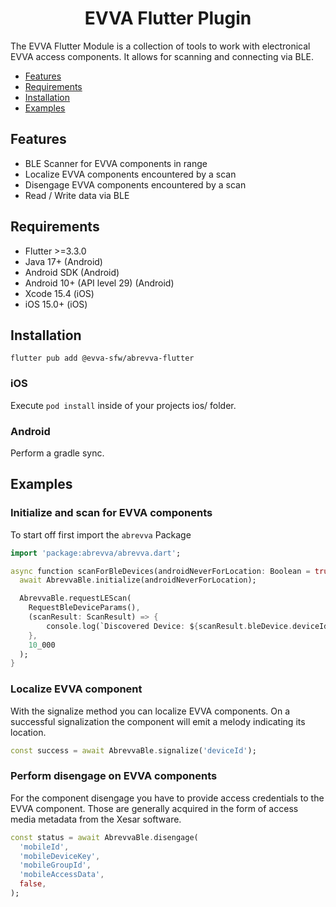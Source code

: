 <p align="center">
  <h1 align="center">EVVA Flutter Plugin</h1>
</p>


The EVVA Flutter Module is a collection of tools to work with electronical EVVA access components. It allows for scanning and connecting via BLE.

- [Features](#features)
- [Requirements](#requirements)
- [Installation](#installation)
- [Examples](#examples)

## Features

- BLE Scanner for EVVA components in range
- Localize EVVA components encountered by a scan
- Disengage EVVA components encountered by a scan
- Read / Write data via BLE

## Requirements

- Flutter >=3.3.0
- Java 17+ (Android)
- Android SDK (Android)
- Android 10+ (API level 29) (Android)
- Xcode 15.4 (iOS)
- iOS 15.0+ (iOS)

## Installation

```
flutter pub add @evva-sfw/abrevva-flutter
```

### iOS

Execute `pod install` inside of your projects ios/ folder.

### Android

Perform a gradle sync.

## Examples

### Initialize and scan for EVVA components

To start off first import the `abrevva` Package

```Dart
import 'package:abrevva/abrevva.dart';

async function scanForBleDevices(androidNeverForLocation: Boolean = true, timeout: Number) {
  await AbrevvaBle.initialize(androidNeverForLocation);

  AbrevvaBle.requestLEScan( 
    RequestBleDeviceParams(),
    (scanResult: ScanResult) => {
        console.log(`Discovered Device: ${scanResult.bleDevice.deviceId}`);
    },
    10_000
  );
}
```

### Localize EVVA component

With the signalize method you can localize EVVA components. On a successful signalization the component will emit a melody indicating its location.

```Dart
const success = await AbrevvaBle.signalize('deviceId');
```

### Perform disengage on EVVA components

For the component disengage you have to provide access credentials to the EVVA component. Those are generally acquired in the form of access media metadata from the Xesar software.

```Dart
const status = await AbrevvaBle.disengage(
  'mobileId',
  'mobileDeviceKey',
  'mobileGroupId',
  'mobileAccessData',
  false,
);
```